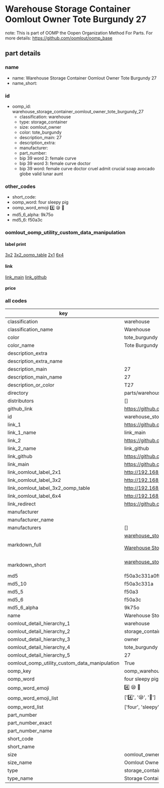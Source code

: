 # Warehouse Storage Container Oomlout Owner Tote Burgundy 27  

note: This is part of OOMP the Oopen Organization Method For Parts. For more details: https://github.com/oomlout/oomp_base

##  part details
  







### name
* name: Warehouse Storage Container Oomlout Owner Tote Burgundy 27
* name_short: 
### id
* oomp_id: warehouse_storage_container_oomlout_owner_tote_burgundy_27
  * classification: warehouse
  * type: storage_container
  * size: oomlout_owner
  * color: tote_burgundy
  * description_main: 27
  * description_extra: 
  * manufacturer: 
  * part_number: 
  * bip 39 word 2: female curve
  * bip 39 word 3: female curve doctor
  * bip 39 word: female curve doctor cruel admit crucial soap avocado globe valid lunar aunt

### other_codes
* short_code: 
* oomp_word: four sleepy pig
* oomp_word_emoji :four: :sleepy: :pig:
* md5_6_alpha: 9k75o
* md5_6: f50a3c






### oomlout_oomp_utility_custom_data_manipulation
#### label print
[3x2](http://192.168.1.245:1112/?label=oomp%209k75o)
[3x2_oomp_table](http://192.168.1.108:1112/?label=oomp%209k75o)
[2x1](http://192.168.1.242:1112/?label=oomp%209k75o)
[6x4](http://192.168.1.55:1112/?label=oomp%209k75o)    

#### link

[link_main](https://github.com/oomlout/oomlout_oomp_version_1_messy/tree/main/parts/warehouse_storage_container_oomlout_owner_tote_burgundy_27) [link_github](https://github.com/oomlout/oomlout_oomp_version_1_messy/tree/main/parts/warehouse_storage_container_oomlout_owner_tote_burgundy_27)                             

#### price







### all codes 
| key | value |  
| --- | --- |  
| classification | warehouse |  
| classification_name | Warehouse |  
| color | tote_burgundy |  
| color_name | Tote Burgundy |  
| description_extra |  |  
| description_extra_name |  |  
| description_main | 27 |  
| description_main_name | 27 |  
| description_or_color | T27 |  
| directory | parts/warehouse_storage_container_oomlout_owner_tote_burgundy_27 |  
| distributors | [] |  
| github_link | https://github.com/oomlout/oomlout_oomp_part_src/tree/main/parts/warehouse_storage_container_oomlout_owner_tote_burgundy_27 |  
| id | warehouse_storage_container_oomlout_owner_tote_burgundy_27 |  
| link_1 | https://github.com/oomlout/oomlout_oomp_version_1_messy/tree/main/parts/warehouse_storage_container_oomlout_owner_tote_burgundy_27 |  
| link_1_name | link_main |  
| link_2 | https://github.com/oomlout/oomlout_oomp_version_1_messy/tree/main/parts/warehouse_storage_container_oomlout_owner_tote_burgundy_27 |  
| link_2_name | link_github |  
| link_github | https://github.com/oomlout/oomlout_oomp_version_1_messy/tree/main/parts/warehouse_storage_container_oomlout_owner_tote_burgundy_27 |  
| link_main | https://github.com/oomlout/oomlout_oomp_version_1_messy/tree/main/parts/warehouse_storage_container_oomlout_owner_tote_burgundy_27 |  
| link_oomlout_label_2x1 | http://192.168.1.242:1112/?label=oomp%209k75o |  
| link_oomlout_label_3x2 | http://192.168.1.245:1112/?label=oomp%209k75o |  
| link_oomlout_label_3x2_oomp_table | http://192.168.1.108:1112/?label=oomp%209k75o |  
| link_oomlout_label_6x4 | http://192.168.1.55:1112/?label=oomp%209k75o |  
| link_redirect | https://github.com/oomlout/oomlout_oomp_version_1_messy/tree/main/parts/warehouse_storage_container_oomlout_owner_tote_burgundy_27 |  
| manufacturer |  |  
| manufacturer_name |  |  
| manufacturers | [] |  
| markdown_full | [warehouse_storage_container_oomlout_owner_tote_burgundy_27](none)<br>[](none)<br>[Warehouse Storage Container Oomlout Owner Tote Burgundy 27](none)<br><br> |  
| markdown_short | [warehouse_storage_container_oomlout_owner_tote_burgundy_27](none)<br><br> |  
| md5 | f50a3c331a0ff9b4d181d348808d92a7 |  
| md5_10 | f50a3c331a |  
| md5_5 | f50a3 |  
| md5_6 | f50a3c |  
| md5_6_alpha | 9k75o |  
| name | Warehouse Storage Container Oomlout Owner Tote Burgundy 27 |  
| oomlout_detail_hierarchy_1 | warehouse |  
| oomlout_detail_hierarchy_2 | storage_container |  
| oomlout_detail_hierarchy_3 | owner |  
| oomlout_detail_hierarchy_4 | tote_burgundy |  
| oomlout_detail_hierarchy_5 | 27 |  
| oomlout_oomp_utility_custom_data_manipulation | True |  
| oomp_key | oomp_warehouse_storage_container_oomlout_owner_tote_burgundy_27 |  
| oomp_word | four sleepy pig |  
| oomp_word_emoji | :four: :sleepy: :pig: |  
| oomp_word_emoji_list | [':four:', ':sleepy:', ':pig:'] |  
| oomp_word_list | ['four', 'sleepy', 'pig'] |  
| part_number |  |  
| part_number_exact |  |  
| part_number_name |  |  
| short_code |  |  
| short_name |  |  
| size | oomlout_owner |  
| size_name | Oomlout Owner |  
| type | storage_container |  
| type_name | Storage Container |  
